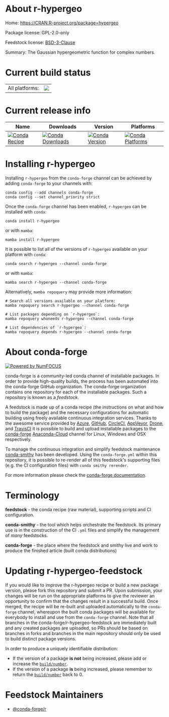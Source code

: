 About r-hypergeo
================

Home: https://CRAN.R-project.org/package=hypergeo

Package license: GPL-2.0-only

Feedstock license: [BSD-3-Clause](https://github.com/conda-forge/r-hypergeo-feedstock/blob/main/LICENSE.txt)

Summary: The Gaussian hypergeometric function for complex numbers.

Current build status
====================


<table><tr><td>All platforms:</td>
    <td>
      <a href="https://dev.azure.com/conda-forge/feedstock-builds/_build/latest?definitionId=1249&branchName=main">
        <img src="https://dev.azure.com/conda-forge/feedstock-builds/_apis/build/status/r-hypergeo-feedstock?branchName=main">
      </a>
    </td>
  </tr>
</table>

Current release info
====================

| Name | Downloads | Version | Platforms |
| --- | --- | --- | --- |
| [![Conda Recipe](https://img.shields.io/badge/recipe-r--hypergeo-green.svg)](https://anaconda.org/conda-forge/r-hypergeo) | [![Conda Downloads](https://img.shields.io/conda/dn/conda-forge/r-hypergeo.svg)](https://anaconda.org/conda-forge/r-hypergeo) | [![Conda Version](https://img.shields.io/conda/vn/conda-forge/r-hypergeo.svg)](https://anaconda.org/conda-forge/r-hypergeo) | [![Conda Platforms](https://img.shields.io/conda/pn/conda-forge/r-hypergeo.svg)](https://anaconda.org/conda-forge/r-hypergeo) |

Installing r-hypergeo
=====================

Installing `r-hypergeo` from the `conda-forge` channel can be achieved by adding `conda-forge` to your channels with:

```
conda config --add channels conda-forge
conda config --set channel_priority strict
```

Once the `conda-forge` channel has been enabled, `r-hypergeo` can be installed with `conda`:

```
conda install r-hypergeo
```

or with `mamba`:

```
mamba install r-hypergeo
```

It is possible to list all of the versions of `r-hypergeo` available on your platform with `conda`:

```
conda search r-hypergeo --channel conda-forge
```

or with `mamba`:

```
mamba search r-hypergeo --channel conda-forge
```

Alternatively, `mamba repoquery` may provide more information:

```
# Search all versions available on your platform:
mamba repoquery search r-hypergeo --channel conda-forge

# List packages depending on `r-hypergeo`:
mamba repoquery whoneeds r-hypergeo --channel conda-forge

# List dependencies of `r-hypergeo`:
mamba repoquery depends r-hypergeo --channel conda-forge
```


About conda-forge
=================

[![Powered by
NumFOCUS](https://img.shields.io/badge/powered%20by-NumFOCUS-orange.svg?style=flat&colorA=E1523D&colorB=007D8A)](https://numfocus.org)

conda-forge is a community-led conda channel of installable packages.
In order to provide high-quality builds, the process has been automated into the
conda-forge GitHub organization. The conda-forge organization contains one repository
for each of the installable packages. Such a repository is known as a *feedstock*.

A feedstock is made up of a conda recipe (the instructions on what and how to build
the package) and the necessary configurations for automatic building using freely
available continuous integration services. Thanks to the awesome service provided by
[Azure](https://azure.microsoft.com/en-us/services/devops/), [GitHub](https://github.com/),
[CircleCI](https://circleci.com/), [AppVeyor](https://www.appveyor.com/),
[Drone](https://cloud.drone.io/welcome), and [TravisCI](https://travis-ci.com/)
it is possible to build and upload installable packages to the
[conda-forge](https://anaconda.org/conda-forge) [Anaconda-Cloud](https://anaconda.org/)
channel for Linux, Windows and OSX respectively.

To manage the continuous integration and simplify feedstock maintenance
[conda-smithy](https://github.com/conda-forge/conda-smithy) has been developed.
Using the ``conda-forge.yml`` within this repository, it is possible to re-render all of
this feedstock's supporting files (e.g. the CI configuration files) with ``conda smithy rerender``.

For more information please check the [conda-forge documentation](https://conda-forge.org/docs/).

Terminology
===========

**feedstock** - the conda recipe (raw material), supporting scripts and CI configuration.

**conda-smithy** - the tool which helps orchestrate the feedstock.
                   Its primary use is in the construction of the CI ``.yml`` files
                   and simplify the management of *many* feedstocks.

**conda-forge** - the place where the feedstock and smithy live and work to
                  produce the finished article (built conda distributions)


Updating r-hypergeo-feedstock
=============================

If you would like to improve the r-hypergeo recipe or build a new
package version, please fork this repository and submit a PR. Upon submission,
your changes will be run on the appropriate platforms to give the reviewer an
opportunity to confirm that the changes result in a successful build. Once
merged, the recipe will be re-built and uploaded automatically to the
`conda-forge` channel, whereupon the built conda packages will be available for
everybody to install and use from the `conda-forge` channel.
Note that all branches in the conda-forge/r-hypergeo-feedstock are
immediately built and any created packages are uploaded, so PRs should be based
on branches in forks and branches in the main repository should only be used to
build distinct package versions.

In order to produce a uniquely identifiable distribution:
 * If the version of a package **is not** being increased, please add or increase
   the [``build/number``](https://docs.conda.io/projects/conda-build/en/latest/resources/define-metadata.html#build-number-and-string).
 * If the version of a package **is** being increased, please remember to return
   the [``build/number``](https://docs.conda.io/projects/conda-build/en/latest/resources/define-metadata.html#build-number-and-string)
   back to 0.

Feedstock Maintainers
=====================

* [@conda-forge/r](https://github.com/conda-forge/r/)

